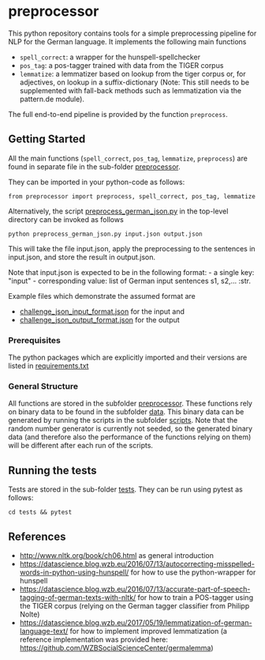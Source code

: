 # preprocessor

This python repository contains tools for a simple preprocessing pipeline for NLP for the German language.
It implements the following main functions
- `spell_correct`: a wrapper for the hunspell-spellchecker
- `pos_tag`: a pos-tagger trained with data from the TIGER corpus
- `lemmatize`: a lemmatizer based on lookup from the tiger corpus or, for adjectives, on lookup in a suffix-dictionary (Note: This still needs to be supplemented with fall-back methods such as lemmatization via the pattern.de module).

The full end-to-end pipeline is provided by the function `preprocess`.

## Getting Started
All the main functions (`spell_correct`, `pos_tag`, `lemmatize`, `preprocess`) are found in separate file in the sub-folder [preprocessor](preprocessor).

They can be imported in your python-code as follows:
```
from preprocessor import preprocess, spell_correct, pos_tag, lemmatize
```

Alternatively, the script [preprocess_german_json.py](preprocess_german_json.py) in the top-level directory can be invoked as follows
```
python preprocess_german_json.py input.json output.json
```
This will take the file input.json, apply the preprocessing to the sentences in input.json, and store the result in output.json.

Note that input.json is expected to be in the following format:
    - a single key: "input"
    - corresponding value: list of German input sentences s1, s2,... :str.

Example files which demonstrate the assumed format are
- [challenge_json_input_format.json](tests/data/challenge_json_input_format.json) for the input and
- [challenge_json_output_format.json](tests/data/challenge_json_output_format.json) for the output

### Prerequisites

The python packages which are explicitly imported and their versions are listed in [requirements.txt](requirements.txt)

### General Structure
All functions are stored in the subfolder [preprocessor](preprocessor). These functions rely on binary data to be found in the subfolder [data](data). This binary data can be generated by running the scripts in the subfolder [scripts](scripts). Note that the random number generator is currently not seeded, so the generated binary data (and therefore also the performance of the functions relying on them) will be different after each run of the scripts.

## Running the tests

Tests are stored in the sub-folder [tests](tests). They can be run using pytest as follows:
```
cd tests && pytest
```

## References
- http://www.nltk.org/book/ch06.html as general introduction
- https://datascience.blog.wzb.eu/2016/07/13/autocorrecting-misspelled-words-in-python-using-hunspell/ for how to use the python-wrapper for hunspell
- https://datascience.blog.wzb.eu/2016/07/13/accurate-part-of-speech-tagging-of-german-texts-with-nltk/ for how to train a POS-tagger using the TIGER corpus  (relying on the German tagger classifier from Philipp Nolte)
- https://datascience.blog.wzb.eu/2017/05/19/lemmatization-of-german-language-text/ for how to implement improved lemmatization (a reference implementation was provided here: https://github.com/WZBSocialScienceCenter/germalemma)
